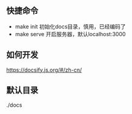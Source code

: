 
## 快捷命令

- make init 初始化docs目录，慎用，已经编码了
- make serve 开启服务器，默认localhost:3000


## 如何开发
  https://docsify.js.org/#/zh-cn/

## 默认目录
./docs
